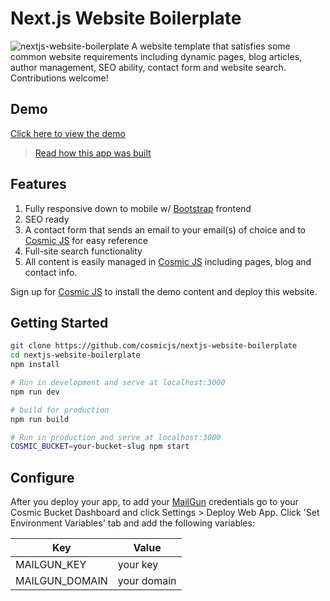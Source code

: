 # Next.js Website Boilerplate
![nextjs-website-boilerplate](https://cosmic-s3.imgix.net/ef914540-3106-11e8-8a87-1d4e79eefafa-nextjs-cosmicjs.jpg)
A website template that satisfies some common website requirements including dynamic pages, blog articles, author management, SEO ability, contact form and website search.  Contributions welcome!

## Demo
[Click here to view the demo](https://cosmicjs.com/apps/nextjs-website-boilerplate)

> [Read how this app was built](https://cosmicjs.com/articles/nextjs-website-boilerplate-jeoea8au)

## Features
1. Fully responsive down to mobile w/ [Bootstrap](http://getbootstrap.com) frontend<br />
2. SEO ready<br />
3. A contact form that sends an email to your email(s) of choice and to [Cosmic JS](https://cosmicjs.com) for easy reference<br />
4. Full-site search functionality<br />
5. All content is easily managed in [Cosmic JS](https://cosmicjs.com) including pages, blog and contact info.

Sign up for [Cosmic JS](https://cosmicjs.com) to install the demo content and deploy this website.

## Getting Started

```bash
git clone https://github.com/cosmicjs/nextjs-website-boilerplate
cd nextjs-website-boilerplate
npm install

# Run in development and serve at localhost:3000
npm run dev

# build for production
npm run build

# Run in production and serve at localhost:3000
COSMIC_BUCKET=your-bucket-slug npm start
```


## Configure

After you deploy your app, to add your [MailGun](https://www.mailgun.com/) credentials go to your Cosmic Bucket Dashboard and click Settings > Deploy Web App.  Click 'Set Environment Variables' tab and add the following variables:

Key | Value
--- | ---
| MAILGUN_KEY     | your key
| MAILGUN_DOMAIN      | your domain

